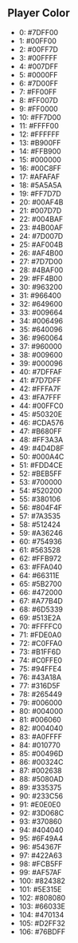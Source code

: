 ## Player Color

- 0: #7DFF00
- 1: #00FF00
- 2: #00FF7D
- 3: #00FFFF
- 4: #007DFF
- 5: #0000FF
- 6: #7D00FF
- 7: #FF00FF
- 8: #FF007D
- 9: #FF0000
- 10: #FF7D00
- 11: #FFFF00
- 12: #FFFFFF
- 13: #B900FF
- 14: #FFB900
- 15: #000000
- 16: #00C8FF
- 17: #AFAFAF
- 18: #5A5A5A
- 19: #FF7D7D
- 20: #00AF4B
- 21: #007D7D
- 22: #004BAF
- 23: #4B00AF
- 24: #7D007D
- 25: #AF004B
- 26: #AF4B00
- 27: #7D7D00
- 28: #4BAF00
- 29: #FF4B00
- 30: #963200
- 31: #966400
- 32: #649600
- 33: #009664
- 34: #006496
- 35: #640096
- 36: #960064
- 37: #960000
- 38: #009600
- 39: #000096
- 40: #7DFFAF
- 41: #7D7DFF
- 42: #FFFA7F
- 43: #FA7FFF
- 44: #00FFC0
- 45: #50320E
- 46: #CDA576
- 47: #B680FF
- 48: #FF3A3A
- 49: #4D4D8F
- 50: #000A4C
- 51: #FDD4CE
- 52: #BEB5FF
- 53: #700000
- 54: #520200
- 55: #380106
- 56: #804F4F
- 57: #7A3535
- 58: #512424
- 59: #A36246
- 60: #754936
- 61: #563528
- 62: #FFB972
- 63: #FFA040
- 64: #66311E
- 65: #5B2700
- 66: #472000
- 67: #A77B4D
- 68: #6D5339
- 69: #513E2A
- 70: #FFFFC0
- 71: #FDE0A0
- 72: #C0FFA0
- 73: #B1FF6D
- 74: #C0FFE0
- 75: #94FFE4
- 76: #43A18A
- 77: #316D5F
- 78: #265449
- 79: #006000
- 80: #004000
- 81: #006060
- 82: #004040
- 83: #A0FFFF
- 84: #010770
- 85: #00496D
- 86: #00324C
- 87: #002638
- 88: #5080AD
- 89: #335375
- 90: #233C56
- 91: #E0E0E0
- 92: #3D068C
- 93: #370860
- 94: #404040
- 95: #6F49A4
- 96: #54367F
- 97: #422A63
- 98: #FCB5FF
- 99: #AF57AF
- 100: #824382
- 101: #5E315E
- 102: #808080
- 103: #66033E
- 104: #470134
- 105: #D2FF32
- 106: #76BDFF